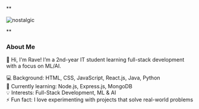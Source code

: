 **

![nostalgic](https://github.com/user-attachments/assets/fa6d24e8-8b19-4d5d-945b-f50401e56cc5)


**
### About Me

👋 Hi, I'm Rave! I’m a 2nd-year IT student learning full-stack development with a focus on ML/AI.

💻 Background: HTML, CSS, JavaScript, React.js, Java, Python  
🌱 Currently learning: Node.js, Express.js, MongoDB  
💡 Interests: Full-Stack Development, ML & AI  
⚡ Fun fact: I love experimenting with projects that solve real-world problems
















  




